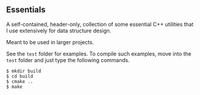 Essentials
----------
A self-contained, header-only, collection of some essential C++ utilities that I use extensively for data structure design.

Meant to be used in larger projects.

See the `test` folder for examples.
To compile such examples, move into the `test` folder and just
type the following commands.

    $ mkdir build
    $ cd build
	$ cmake ..
	$ make